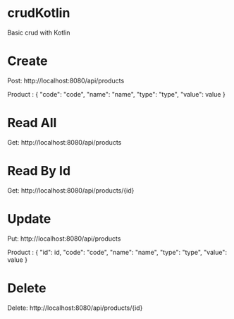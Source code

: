 # crudKotlin
Basic crud with Kotlin

# Create
Post: http://localhost:8080/api/products 

Product : {
    "code": "code",
    "name": "name",
    "type": "type",
    "value": value
}

# Read All
Get: http://localhost:8080/api/products

# Read By Id
Get: http://localhost:8080/api/products/{id}

# Update
Put: http://localhost:8080/api/products

Product : {
    "id": id,
    "code": "code",
    "name": "name",
    "type": "type",
    "value": value
}

# Delete
Delete: http://localhost:8080/api/products/{id}

